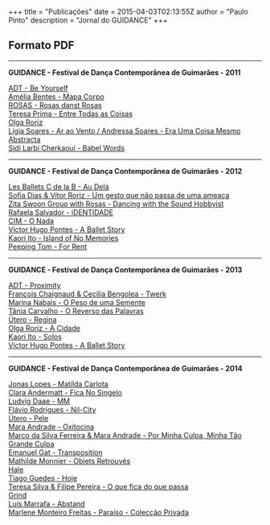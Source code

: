 +++
title = "Publicações"
date = 2015-04-03T02:13:55Z
author = "Paulo Pinto"
description = "Jornal do GUIDANCE"
+++

## Formato PDF
__________
**GUIDANCE - Festival de Dança Contemporânea de Guimarães - 2011**

[ADT - Be Yourself](/guidance/ADT_BeYourself.pdf) 
<br>
[Amélia Bentes - Mapa Corpo](/guidance/AmeliaBentes_MapaCorpo.pdf)
<br>
[ROSAS - Rosas danst Rosas](/guidance/Rosas_RosasDanstRosas.pdf)
<br>
[Teresa Prima - Entre Todas as Coisas](/guidance/TeresaPrima_EntreTodasAsCoisas.pdf)
<br>
[Olga Roriz](/guidance/OlgaRoriz_Electra.pdf)
<br>
[Lígia Soares - Ar ao Vento / Andressa Soares - Era Uma Coisa Mesmo Abstracta](/guidance/LigiaSoares_ArAoVento_AndressaSoares_EraUmaCoisaMesmoAbstracta.pdf)
<br>
[Sidi Larbi Cherkaoui - Babel Words](/guidance/SidiLarbiCherkaoui_Babel.pdf)
____________

**GUIDANCE - Festival de Dança Contemporânea de Guimarães - 2012**

[Les Ballets C de la B - Au Delà](/guidance/LesBalletsCdelaB_AuDela.pdf) 
<br>
[Sofia Dias & Vítor Roriz - Um gesto que não passa de uma ameaça](/guidance/SofiaDiasVitorRoriz_UmGestoQueNaoPassaDeUmaAmeaca.pdf)
<br>
[Zita Swoon Grouo with Rosas - Dancing with the Sound Hobbyist](/guidance/ZitaSwoon_Rosas_DancingWithTheSoundHobbyist.pdf)
<br>
[Rafaela Salvador - iDENTIDADE](/guidance/RafaelaSalvador_Identidade.pdf)
<br>
[CIM - O Nada](/guidance/CIM_ONada.pdf)
<br>
[Victor Hugo Pontes - A Ballet Story](/guidance/VictorHugoPontes_ABalletStory.pdf)
<br>
[Kaori Ito - Island of No Memories](/guidance/KaoriIto_IslandOfNoMemories.pdf)
<br>
[Peeping Tom - For Rent](/guidance/PeepingTom_ForRent.pdf)
______________

**GUIDANCE - Festival de Dança Contemporânea de Guimarães - 2013**

[ADT - Proximity](/guidance/ADT_Proximity.pdf) 
<br>
[François Chaignaud & Cecilia Bengolea - Twerk](/guidance/FrancoisChaignaudCeciliaBengolea_Twerk.pdf)
<br>
[Marina Nabais - O Peso de uma Semente](/guidance/MarinaNabais_OPesoDeUmaSemente.pdf)
<br>
[Tânia Carvalho - O Reverso das Palavras](/guidance/TaniaCarvalho_OReversoDasPalavras.pdf)
<br>
[Útero - Regina](/guidance/Utero_Regina.pdf)
<br>
[Olga Roriz - A Cidade](/guidance/OlgaRoriz_ACidade.pdf)
<br>
[Kaori Ito - Solos](/guidance/KaoriIto_Solos.pdf)
<br>
[Victor Hugo Pontes - A Ballet Story](/guidance/VictorHugoPontes_ABalletStory2.pdf)
_________________

**GUIDANCE - Festival de Dança Contemporânea de Guimarães - 2014**

[Jonas Lopes - Matilda Carlota](/guidance/JonasLopes_MatildaCarlota.pdf) 
<br>
[Clara Andermatt - Fica No Singelo](/guidance/ClaraAndermatt_FicaNoSingelo.pdf)
<br>
[Ludvig Daae - MM](/guidance/LudvigDaae_MM.pdf)
<br>
[Flávio Rodrigues - Nil-City](/guidance/FlavioRodrigues_NilCity.pdf)
<br>
[Útero - Pele](/guidance/Utero_Pele.pdf)
<br>
[Mara Andrade - Oxitocina](/guidance/MaraAndrade_Oxitocina.pdf)
<br>
[Marco da Silva Ferreira & Mara Andrade - Por Minha Culpa, Minha Tão Grande Culpa](/guidance/MarcoSilvaFerreiraMaraAndrade_PorMinhaCulpa.pdf)
<br>
[Emanuel Gat - Transposition](/guidance/EmanuelGat_Transposition.pdf)
<br>
[Mathilde Monnier - Objets Retrouvés](/guidance/MathildeMonnier_ObjetsRetrouves.pdf)
<br>
[Hale](/guidance/Hale.pdf)
<br>
[Tiago Guedes - Hoje](/guidance/TiagoGuedes_Hoje.pdf)
<br>
[Teresa Silva & Filipe Pereira - O que fica do que passa](/guidance/TeresaSilvaFilipePereira_OQueFicaDoQuePassa.pdf)
<br>
[Grind](/guidance/Grind.pdf)
<br>
[Luís Marrafa - Abstand](/guidance/LuisMarrafa_Abstand.pdf)
<br>
[Marlene Monteiro Freitas - Paraíso - Colecção Privada](/guidance/MarleneMonteiroFreitas_Paraiso.pdf)
